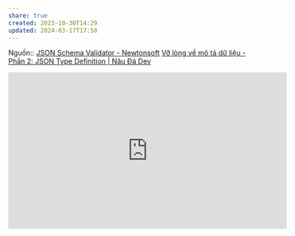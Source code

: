 ```yaml
---
share: true
created: 2023-10-30T14:29
updated: 2024-03-17T17:58
---
```

Nguồn:: 
[JSON Schema Validator - Newtonsoft](https://www.jsonschemavalidator.net/)
[Vỡ lòng về mô tả dữ liệu - Phần 2: JSON Type Definition | Nâu Đá Dev](https://nauda.dev/blog/lap-trinh/json-schema/understanding-json-type-def/)
<iframe width="560" height="315" src="https://www.youtube.com/embed/kK-_gL7Vsc0?si=q6ig8HJwgvwbnoum" title="YouTube video player" frameborder="0" allow="accelerometer; autoplay; clipboard-write; encrypted-media; gyroscope; picture-in-picture; web-share" referrerpolicy="strict-origin-when-cross-origin" allowfullscreen></iframe>